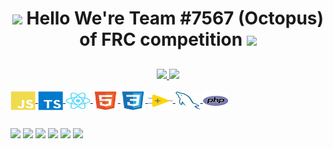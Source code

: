 <h1 align="center">
<img src="https://media.giphy.com/media/hvRJCLFzcasrR4ia7z/giphy.gif" width="28">
Hello We're Team #7567 (Octopus) of FRC competition <img src="https://media0.giphy.com/media/dYHTqdmJSTvNT2TTZ4/giphy.gif?cid=790b7611b316739d5ed0fb0e4e64af39671e75cc66bca1c7&rid=giphy.gif&ct=s" width="40">
</h1>

##

<div align="center">
  <a href="https://github.com/team7567">
  <img height="180em" src="https://github-readme-stats.vercel.app/api?username=team7567&show_icons=true&theme=tokyonight&include_all_commits=true&count_private=true"/>
  <img height="180em" src="https://github-readme-stats.vercel.app/api/top-langs/?username=team7567&layout=compact&langs_count=7&theme=tokyonight"/>
</div>
<div style="display: inline_block"><br>
  <img align="center" alt="7567-Js" height="30" width="40" src="https://raw.githubusercontent.com/devicons/devicon/master/icons/javascript/javascript-plain.svg">
  <img align="center" alt="7567-Ts" height="30" width="40" src="https://raw.githubusercontent.com/devicons/devicon/master/icons/typescript/typescript-plain.svg">
  <img align="center" alt="7567-React" height="30" width="40" src="https://raw.githubusercontent.com/devicons/devicon/master/icons/react/react-original.svg">
  <img align="center" alt="7567-HTML" height="30" width="40" src="https://raw.githubusercontent.com/devicons/devicon/master/icons/html5/html5-original.svg">
  <img align="center" alt="7567-CSS" height="30" width="40" src="https://raw.githubusercontent.com/devicons/devicon/master/icons/css3/css3-original.svg">
  <img align="center" alt="7567-LabView" height="30" width="40" src="https://raw.githubusercontent.com/devicons/devicon/master/icons/labview/labview-original.svg">
  <img align="center" alt="7567-MySql" height="30" width="40" src="https://raw.githubusercontent.com/devicons/devicon/master/icons/mysql/mysql-original.svg">
  <img align="center" alt="7567-PhP" height="30" width="40" src="https://raw.githubusercontent.com/devicons/devicon/master/icons/php/php-original.svg">  
</div>

  
##
  
  
<div> 
   <a href="https://discord.gg/CYHYW3CgdQ" target="_blank"><img src="https://img.shields.io/badge/Discord-7289DA?style=for-the-badge&logo=discord&logoColor=white" target="_blank"></a>
   <a href="https://www.facebook.com/frc7567octopus" target="_blank"><img src="https://img.shields.io/badge/Facebook-1877F2?style=for-the-badge&logo=facebook&logoColor=white" target="_blank"></a> 
   <a href = "mailto:frc.7567.b4uru@gmail.com"><img src="https://img.shields.io/badge/-Gmail-%23333?style=for-the-badge&logo=gmail&logoColor=white" target="_blank"></a>
   <a href="https://instagram.com/octopus7567" target="_blank"><img src="https://img.shields.io/badge/-Instagram-%23E4405F?style=for-the-badge&logo=instagram&logoColor=white" target="_blank"></a>
   <a href="https://www.tiktok.com/@octopus7567" target="_blank"><img src="https://img.shields.io/badge/TikTok-000000?style=for-the-badge&logo=tiktok&logoColor=white"></a>
  <a href="https://www.youtube.com/@user-wf2mz5iw3y" target="_blank"><img src="https://img.shields.io/badge/YouTube-FF0000?style=for-the-badge&logo=youtube&logoColor=white" target="_blank"></a>
</div>
